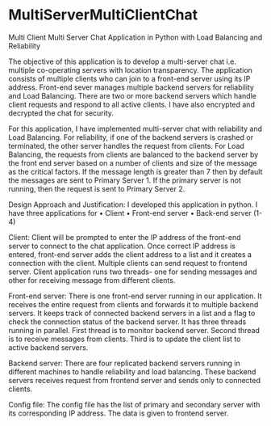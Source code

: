 # MultiServerMultiClientChat
Multi Client Multi Server Chat Application in Python with Load Balancing and Reliability

The objective of this application is to develop a multi-server chat i.e. multiple co-operating servers with location transparency. The application consists of multiple clients who can join to a front-end server using its IP address. Front-end sever manages multiple backend servers for reliability and Load Balancing. There are two or more backend servers which handle client requests and respond to all active clients. I have also encrypted and decrypted the chat for security.

For this application, I have implemented multi-server chat with reliability and Load Balancing. For reliability, if one of the backend servers is crashed or terminated, the other server handles the request from clients. For Load Balancing, the requests from clients are balanced to the backend server by the front end server based on a number of clients and size of the message as the critical factors. If the message length is greater than 7 then by default the messages are sent to Primary Server 1. If the primary server is not running, then the request is sent to Primary Server 2.

Design Approach and Justification: 
I developed this application in python. I have three applications for 
•	Client 
•	Front-end server 
•	Back-end server (1-4)

Client:
Client will be prompted to enter the IP address of the front-end server to connect to the chat application. Once correct IP address is entered, front-end server adds the client address to a list and it creates a connection with the client. Multiple clients can send request to frontend server. Client application runs two threads- one for sending messages and other for receiving message from different clients. 

Front-end server:
There is one front-end server running in our application. It receives the entire request from clients and forwards it to multiple backend servers. It keeps track of connected backend servers in a list and a flag to check the connection status of the backend server. It has three threads running in parallel. First thread is to monitor backend server. Second thread is to receive messages from clients. Third is to update the client list to active backend servers. 

Backend server:
There are four replicated backend servers running in different machines to handle reliability and load balancing. These backend servers receives request from frontend server and sends only to connected clients. 

Config file:
The config file has the list of primary and secondary server with its corresponding IP address. The data is given to frontend server.

